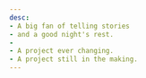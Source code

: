 ```yaml
---
desc:
- A big fan of telling stories
- and a good night's rest.
- 
- A project ever changing.
- A project still in the making. 
---
```

